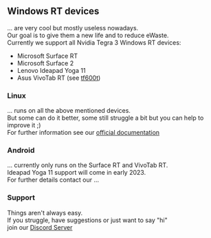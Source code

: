 ## Windows RT devices
... are very cool but mostly useless nowadays.<br>
Our goal is to give them a new life and to reduce eWaste.<br>
Currently we support all Nvidia Tegra 3 Windows RT devices:
- Microsoft Surface RT
- Microsoft Surface 2
- Lenovo Ideapad Yoga 11
- Asus VivoTab RT (see [tf600t](https://github.com/clamor-s/linux/tree/tf600t))

### Linux
... runs on all the above mentioned devices.<br>
But some can do it better, some still struggle a bit but you can help to improve it ;)<br>
For further information see our [official documentation](https://openrt.gitbook.io/open-surfacert/)


### Android
... currently only runs on the Surface RT and VivoTab RT.<br>
Ideapad Yoga 11 support will come in early 2023.<br>
For further details contact our ...

### Support
Things aren't always easy.<br>
If you struggle, have suggestions or just want to say "hi"<br>
join our [Discord Server](https://discord.com/invite/VW75GmWa95)
